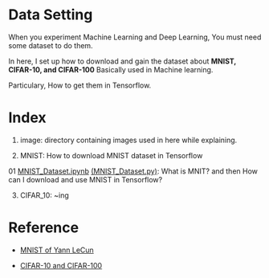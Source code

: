 # Data Setting

  When you experiment Machine Learning and Deep Learning, You must need some dataset to do them. 
 
  In here, I set up how to download and gain the dataset about **MNIST, CIFAR-10, and CIFAR-100** Basically used in Machine learning.

  Particulary, How to get them in Tensorflow.
 
# Index

  01. image: directory containing images used in here while explaining.

  02. MNIST: How to download MNIST dataset in Tensorflow 

   01 [MNIST_Dataset.ipynb](https://nbviewer.jupyter.org/github/hyunyoung2/Hyunyoung2_Machine_Learning/blob/master/Tutorial/Tensorflow/01.DataSetting/MNIST/MNIST_Dataset.ipynb) [(MNIST_Dataset.py)](https://github.com/hyunyoung2/Hyunyoung2_Machine_Learning/blob/master/Tutorial/Tensorflow/01.DataSetting/MNIST/MNIST_Dataset.py): What is MNIT? and then How can I download and use MNIST in Tensorflow?

  03. CIFAR_10: ~ing


# Reference 

  - [MNIST of Yann LeCun](http://yann.lecun.com/exdb/mnist/)
 
  - [CIFAR-10 and CIFAR-100](https://www.cs.toronto.edu/~kriz/cifar.html)


 
 
 
